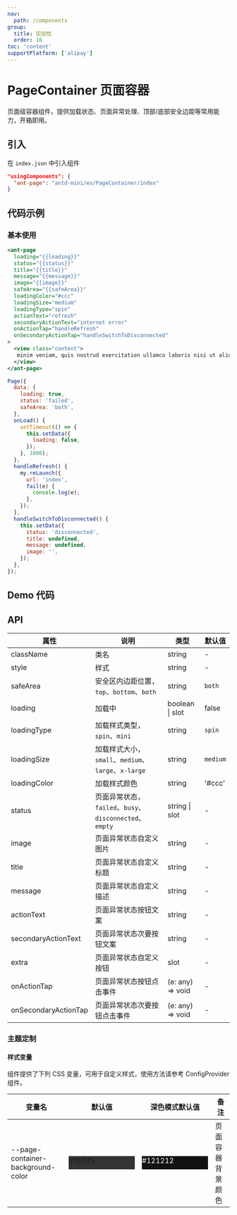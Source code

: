 ```yaml
---
nav:
  path: /components
group:
  title: 实验性
  order: 16
toc: 'content'
supportPlatform: ['alipay']
---
```


# PageContainer 页面容器

页面级容器组件，提供加载状态、页面异常处理、顶部/底部安全边距等常用能力，开箱即用。

## 引入

在 `index.json` 中引入组件

```json
"usingComponents": {
  "ant-page": "antd-mini/es/PageContainer/index"
}
```

## 代码示例

### 基本使用

```xml
<ant-page
  loading="{{loading}}"
  status="{{status}}"
  title="{{title}}"
  message="{{message}}"
  image="{{image}}"
  safeArea="{{safeArea}}"
  loadingColor="#ccc"
  loadingSize="medium"
  loadingType="spin"
  actionText="refresh"
  secondaryActionText="internet error"
  onActionTap="handleRefresh"
  onSecondaryActionTap="handleSwitchToDisconnected"
>
  <view class="content">
   minim veniam, quis nostrud exercitation ullamco laboris nisi ut aliquip ex ea commodo consequat.
  </view>
</ant-page>
```

```js
Page({
  data: {
    loading: true,
    status: 'failed',
    safeArea: 'both',
  },
  onLoad() {
    setTimeout(() => {
      this.setData({
        loading: false,
      });
    }, 1000);
  },
  handleRefresh() {
    my.reLaunch({
      url: 'index',
      fail(e) {
        console.log(e);
      },
    });
  },
  handleSwitchToDisconnected() {
    this.setData({
      status: 'disconnected',
      title: undefined,
      message: undefined,
      image: '',
    });
  },
});
```

## Demo 代码

<code src='../../demo/pages/PageContainer/index'></code>

## API

| 属性                 | 说明                                                    | 类型             | 默认值   |
| -------------------- | ------------------------------------------------------- | ---------------- | -------- |
| className            | 类名                                                    | string           | -        |
| style                | 样式                                                    | string           | -        |
| safeArea             | 安全区内边距位置，`top`、`bottom`、`both`               | string           | `both`   |
| loading              | 加载中                                                  | boolean \| slot  | false    |
| loadingType          | 加载样式类型，`spin`、`mini`                            | string           | `spin`   |
| loadingSize          | 加载样式大小，`small`、`medium`、`large`、`x-large`     | string           | `medium` |
| loadingColor         | 加载样式颜色                                            | string           | '#ccc'   |
| status               | 页面异常状态，`failed`、`busy`、`disconnected`、`empty` | string \| slot   | -        |
| image                | 页面异常状态自定义图片                                  | string           | -        |
| title                | 页面异常状态自定义标题                                  | string           | -        |
| message              | 页面异常状态自定义描述                                  | string           | -        |
| actionText           | 页面异常状态按钮文案                                    | string           | -        |
| secondaryActionText  | 页面异常状态次要按钮文案                                | string           | -        |
| extra                | 页面异常状态自定义按钮                                  | slot             | -        |
| onActionTap          | 页面异常状态按钮点击事件                                | (e: any) => void | -        |
| onSecondaryActionTap | 页面异常状态次要按钮点击事件                            | (e: any) => void | -        |

### 主题定制

#### 样式变量

组件提供了下列 CSS 变量，可用于自定义样式，使用方法请参考 ConfigProvider 组件。

| 变量名                            | 默认值                                                                            | 深色模式默认值                                                                                    | 备注             |
| --------------------------------- | --------------------------------------------------------------------------------- | ------------------------------------------------------------------------------------------------- | ---------------- |
| --page-container-background-color | <div style="width: 150px; height: 30px; background-color: #333333;">#f5f5f5</div> | <div style="width: 150px; height: 30px; background-color: #121212; color: #ffffff;">#121212</div> | 页面容器背景颜色 |
